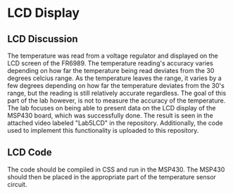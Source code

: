 # LCD Display

## LCD Discussion
The temperature was read from a voltage regulator and displayed on the LCD screen of the FR6989. The temperature reading's accuracy varies 
depending on how far the temperature being read deviates from the 30 degrees celcius range. As the temperature leaves the range, it varies
by a few degrees depending on how far the temperature deviates from the 30's range, but the reading is still relatively accurate 
regardless. The goal of this part of the lab however, is not to measure the accuracy of the temperature. The lab focuses on being able
to present data on the LCD display of the MSP430 board, which was successfully done. The result is seen in the attached video labeled "Lab5LCD"
in the repository. Additionally, the code used to implement this functionality is uploaded to this repository.

## LCD Code
The code should be compiled in CSS and run in the MSP430. The MSP430 should then be placed in the appropriate part of the temperature
sensor circuit. 


